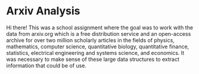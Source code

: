 # Arxiv Analysis
Hi there!
This was a school assignment where the goal was to work with the data from arxiv.org which is a free distribution service and an open-access archive for over two million scholarly articles in the fields of physics, mathematics, computer science, quantitative biology, quantitative finance, statistics, electrical engineering and systems science, and economics.
It was necessary to make sense of these large data structures to extract information that could be of use.
